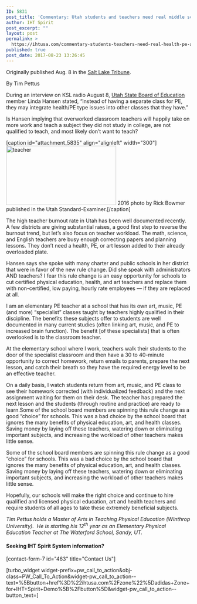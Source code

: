 ```yaml
---
ID: 5831
post_title: 'Commentary: Utah students and teachers need real middle school health, PE and art'
author: IHT Spirit
post_excerpt: ""
layout: post
permalink: >
  https://ihtusa.com/commentary-students-teachers-need-real-health-pe-art/
published: true
post_date: 2017-08-23 13:26:45
---
```

<p style="text-align: left;">Originally published Aug. 8 in the <a href="http://www.sltrib.com/opinion/commentary/2017/08/20/commentary-utah-students-and-teachers-need-real-middle-school-health-pe-and-art/" target="_blank" rel="noopener">Salt Lake Tribune</a>.</p>

<div class="author-name georgia" style="text-align: left;">By Tim Pettus</div>
<div style="text-align: left;">
<div class="row paragraph-row">
<p class="col-md-8 col-md-offset-2 col-sm-12 col-xs-12 col-print-12" style="text-align: left;">During an interview on KSL radio August 8, <a href="https://www.schools.utah.gov/" target="_blank" rel="noopener">Utah State Board of Education</a> member Linda Hansen stated, “instead of having a separate class for PE, they may integrate health/PE type issues into other classes that they have.”</p>
<p class="col-md-8 col-md-offset-2 col-sm-12 col-xs-12 col-print-12" style="text-align: left;">Is Hansen implying that overworked classroom teachers will happily take on more work and teach a subject they did not study in college, are not qualified to teach, and most likely don’t want to teach?</p>

</div>
<div class="row paragraph-row">
<p class="element element-paragraph text-align-override-left"><!--more--></p>


[caption id="attachment_5835" align="alignleft" width="300"]<a href="https://ihtusa.com/wp-content/uploads/2017/08/Utah-boe-Hansen-feature.jpg"><img class="size-medium wp-image-5835" src="https://ihtusa.com/wp-content/uploads/2017/08/Utah-boe-Hansen-feature-300x161.jpg" alt="teacher" width="300" height="161" /></a> 2016 photo by Rick Bowmer published in the Utah Standard-Examiner.[/caption]

The high teacher burnout rate in Utah has been well documented recently. A few districts are giving substantial raises, a good first step to reverse the burnout trend, but let’s also focus on teacher workload. The math, science, and English teachers are busy enough correcting papers and planning lessons. They don’t need a health, PE, or art lesson added to their already overloaded plate.

Hansen says she spoke with many charter and public schools in her district that were in favor of the new rule change. Did she speak with administrators AND teachers? I fear this rule change is an easy opportunity for schools to cut certified physical education, health, and art teachers and replace them with non-certified, low paying, hourly rate employees — if they are replaced at all.

I am an elementary PE teacher at a school that has its own art, music, PE (and more) “specialist” classes taught by teachers highly qualified in their discipline. The benefits these subjects offer to students are well documented in many current studies (often linking art, music, and PE to increased brain function). The benefit [of these specialists] that is often overlooked is to the classroom teacher.

At the elementary school where I work, teachers walk their students to the door of the specialist classroom and then have a 30 to 40-minute opportunity to correct homework, return emails to parents, prepare the next lesson, and catch their breath so they have the required energy level to be an effective teacher.

On a daily basis, I watch students return from art, music, and PE class to see their homework corrected (with individualized feedback) and the next assignment waiting for them on their desk. The teacher has prepared the next lesson and the students (through routine and practice) are ready to learn.Some of the school board members are spinning this rule change as a good “choice” for schools. This was a bad choice by the school board that ignores the many benefits of physical education, art, and health classes. Saving money by laying off these teachers, watering down or eliminating important subjects, and increasing the workload of other teachers makes little sense.

Some of the school board members are spinning this rule change as a good “choice” for schools. This was a bad choice by the school board that ignores the many benefits of physical education, art, and health classes. Saving money by laying off these teachers, watering down or eliminating important subjects, and increasing the workload of other teachers makes little sense.

Hopefully, our schools will make the right choice and continue to hire qualified and licensed physical education, art and health teachers and require students of all ages to take these extremely beneficial subjects.

</div>
<em>Tim Pettus holds a Master of Arts in Teaching Physical Education (Winthrop University).  He is starting his 12<sup>th</sup> year as an Elementary Physical Education Teacher at The Waterford School, Sandy, UT.</em>

</div>
<h4 style="text-align: left;">Seeking IHT Spirit System information?</h4>
<p style="text-align: left;">[contact-form-7 id="463" title="Contact Us"]</p>
[turbo_widget widget-prefix=pw_call_to_action&obj-class=PW_Call_To_Action&widget-pw_call_to_action--text=%5Bbutton+href%3D%22ihtusa.com%2Fzone%22%5Dadidas+Zone+for+IHT+Spirit+Demo%5B%2Fbutton%5D&widget-pw_call_to_action--button_text=]
